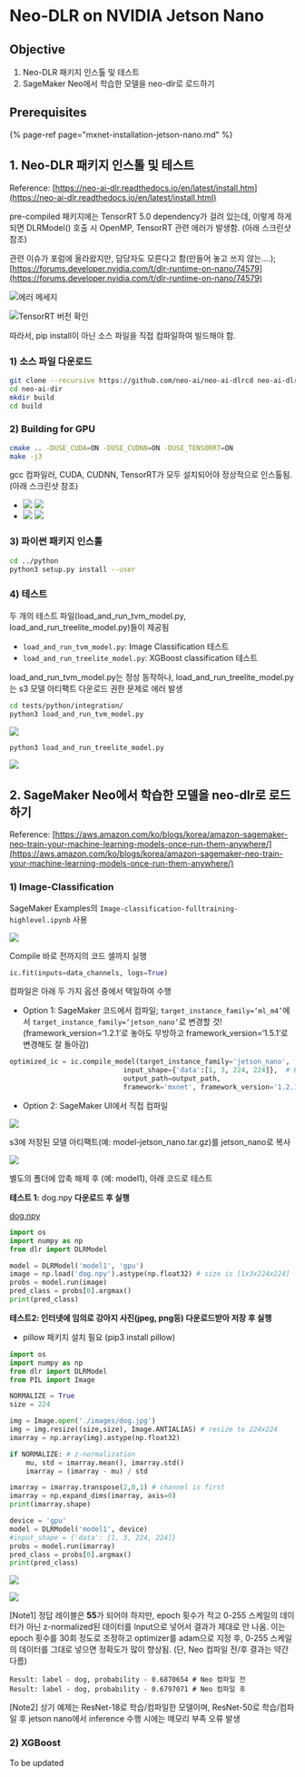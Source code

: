 # Neo-DLR on NVIDIA Jetson Nano

## Objective

1. Neo-DLR 패키지 인스톨 및 테스트
2. SageMaker Neo에서 학습한 모델을 neo-dlr로 로드하기

## Prerequisites

{% page-ref page="mxnet-installation-jetson-nano.md" %}

## 1. Neo-DLR 패키지 인스톨 및 테스트

Reference: [https://neo-ai-dlr.readthedocs.io/en/latest/install.htm](https://neo-ai-dlr.readthedocs.io/en/latest/install.html)

pre-compiled 패키지에는 TensorRT 5.0 dependency가 걸려 있는데, 이렇게 하게 되면 DLRModel\(\) 호출 시 OpenMP, TensorRT 관련 에러가 발생함. \(아래 스크린샷 참조\)

관련 이슈가 포럼에 올라왔지만, 담당자도 모른다고 함\(만들어 놓고 쓰지 않는....\); [https://forums.developer.nvidia.com/t/dlr-runtime-on-nano/74579](https://forums.developer.nvidia.com/t/dlr-runtime-on-nano/74579)

![&#xC5D0;&#xB7EC; &#xBA54;&#xC138;&#xC9C0;](../../.gitbook/assets/image%20%281%29.png)

![TensorRT &#xBC84;&#xC804; &#xD655;&#xC778;](../../.gitbook/assets/image_-1-%20%281%29.png)

따라서, pip install이 아닌 소스 파일을 직접 컴파일하여 빌드해야 함.

### 1\) 소스 파일 다운로드

```bash
git clone --recursive https://github.com/neo-ai/neo-ai-dlrcd neo-ai-dlr
cd neo-ai-dir
mkdir build
cd build
```

### 2\) Building for GPU

```bash
cmake .. -DUSE_CUDA=ON -DUSE_CUDNN=ON -DUSE_TENSORRT=ON
make -j3
```

gcc 컴파일러, CUDA, CUDNN, TensorRT가 모두 설치되어야 정상적으로 인스톨됨. \(아래 스크린샷 참조\)

* ![](../../.gitbook/assets/image_-2-.png) ![](../../.gitbook/assets/image_-3-.png) 
* ![](../../.gitbook/assets/image_-4-.png) ![](../../.gitbook/assets/image_-5-.png) 

### 3\) 파이썬 패키지 인스톨

```bash
cd ../python
python3 setup.py install --user
```

### 4\) 테스트

두 개의 테스트 파일\(load\_and\_run\_tvm\_model.py, load\_and\_run\_treelite\_model.py\)들이 제공됨

* `load_and_run_tvm_model.py`: Image Classification 테스트
* `load_and_run_treelite_model.py`: XGBoost classification 테스트

load\_and\_run\_tvm\_model.py는 정상 동작하나, load\_and\_run\_treelite\_model.py는 s3 모델 아티팩트 다운로드 권한 문제로 에러 발생

```bash
cd tests/python/integration/
python3 load_and_run_tvm_model.py
```

![](../../.gitbook/assets/image_-6-.png)

```bash
python3 load_and_run_treelite_model.py
```

![](../../.gitbook/assets/image_-7-.png)

## 2. SageMaker Neo에서 학습한 모델을 neo-dlr로 로드하기

Reference: [https://aws.amazon.com/ko/blogs/korea/amazon-sagemaker-neo-train-your-machine-learning-models-once-run-them-anywhere/](https://aws.amazon.com/ko/blogs/korea/amazon-sagemaker-neo-train-your-machine-learning-models-once-run-them-anywhere/)

### 1\) Image-Classification

SageMaker Examples의 `Image-classification-fulltraining-highlevel.ipynb` 사용

![](../../.gitbook/assets/image_-8-.png)

Compile 바로 전까지의 코드 셀까지 실행

```python
ic.fit(inputs=data_channels, logs=True)
```

컴파일은 아래 두 가지 옵션 중에서 택일하여 수행

* Option 1: SageMaker 코드에서 컴파일; `target_instance_family=‘ml_m4’`에서 `target_instance_family=‘jetson_nano’`로 변경할 것! \(framework\_version=‘1.2.1’로 놓아도 무방하고 framework\_version=‘1.5.1’로 변경해도 잘 돌아감\)

```python
optimized_ic = ic.compile_model(target_instance_family='jetson_nano', 
                            input_shape={'data':[1, 3, 224, 224]},  # Batch size 1, 3 channels, 224x224 Images.
                            output_path=output_path,
                            framework='mxnet', framework_version='1.2.1')
```

* Option 2: SageMaker UI에서 직접 컴파일

![](../../.gitbook/assets/2020-04-14__4.10.35_-1-.png)

s3에 저장된 모델 아티팩트\(예: model-jetson\_nano.tar.gz\)를 jetson\_nano로 복사

![](../../.gitbook/assets/image_-9-.png)

별도의 폴더에 압축 해제 후 \(예: model1\), 아래 코드로 테스트

**테스트 1:** dog.npy **다운로드 후 실행**

[dog.npy](Neo-DLR%20on%20NVIDIA%20Jetson%20Nano%205eee3961a11346f7bc14c11d4ccc3bed/dog.npy)

```python
import os
import numpy as np 
from dlr import DLRModel

model = DLRModel('model1', 'gpu')
image = np.load('dog.npy').astype(np.float32) # size is [1x3x224x224]
probs = model.run(image)
pred_class = probs[0].argmax()
print(pred_class)
```

**테스트2: 인터넷에 임의로 강아지 사진\(jpeg, png등\) 다운로드받아 저장 후 실행**

* pillow 패키지 설치 필요 \(pip3 install pillow\)

```python
import os
import numpy as np 
from dlr import DLRModel
from PIL import Image

NORMALIZE = True
size = 224

img = Image.open('./images/dog.jpg')
img = img.resize((size,size), Image.ANTIALIAS) # resize to 224x224
imarray = np.array(img).astype(np.float32)

if NORMALIZE: # z-normalization
    mu, std = imarray.mean(), imarray.std()
    imarray = (imarray - mu) / std

imarray = imarray.transpose(2,0,1) # channel is first
imarray = np.expand_dims(imarray, axis=0)
print(imarray.shape)

device = 'gpu'
model = DLRModel('model1', device)
#input_shape = {'data': [1, 3, 224, 224]}
probs = model.run(imarray)
pred_class = probs[0].argmax()
print(pred_class)
```

![](../../.gitbook/assets/screenshot_from_2020-04-14_14-17-27_-1-.png)

![](../../.gitbook/assets/2_-1-.png)

\[Note1\] 정답 레이블은 **55**가 되어야 하지만, epoch 횟수가 적고 0-255 스케일의 데이터가 아닌 z-normalized된 데이터를 Input으로 넣어서 결과가 제대로 안 나옴. 이는 epoch 횟수를 30회 정도로 조정하고 optimizer를 adam으로 지정 후, 0-255 스케일의 데이터를 그대로 넣으면 정확도가 많이 향상됨. \(단, Neo 컴파일 전/후 결과는 약간 다름\)

```text
Result: label - dog, probability - 0.6870654 # Neo 컴파일 전
Result: label - dog, probability - 0.6797071 # Neo 컴파일 후
```

\[Note2\] 상기 예제는 ResNet-18로 학습/컴파일한 모델이며, ResNet-50로 학습/컴파일 후 jetson nano에서 inference 수행 시에는 메모리 부족 오류 발생

### 2\) XGBoost

To be updated

